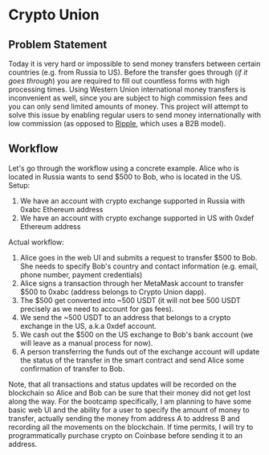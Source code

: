 # Crypto Union
## Problem Statement
Today it is very hard or impossible to send money transfers between certain countries (e.g. from Russia to US). Before the transfer goes through (*if it goes through*) you are required to fill out countless forms with high processing times. Using Western Union international money transfers is inconvenient as well, since you are subject to high commission fees and you can only send limited amounts of money. This project will attempt to solve this issue by enabling regular users to send money internationally with low commission (as opposed to [Ripple](https://ripple.com/), which uses a B2B model).
## Workflow
Let's go through the workflow using a concrete example. Alice who is located in Russia wants to send $500 to Bob, who is located in the US.
Setup:
1. We have an account with crypto exchange supported in Russia with 0xabc Ethereum address
2. We have an account with crypto exchange supported in US with 0xdef Ethereum address

Actual workflow:
1. Alice goes in the web UI and submits a request to transfer $500 to Bob. She needs to specify Bob's country and contact information (e.g. email, phone number, payment credentials)
2. Alice signs a transaction through her MetaMask account to transfer $500 to 0xabc (address belongs to Crypto Union dapp).
3. The $500 get converted into ~500 USDT (it will not bee 500 USDT precisely as we need to account for gas fees).
4. We send the ~500 USDT to an address that belongs to a crypto exchange in the US, a.k.a 0xdef account.
5. We cash out the $500 on the US exchange to Bob's bank account (we will leave as a manual process for now).
6. A person transferring the funds out of the exchange account will update the status of the transfer in the smart contract and send Alice some confirmation of transfer to Bob.  

Note, that all transactions and status updates will be recorded on the blockchain so Alice and Bob can be sure that their money did not get lost along the way.
For the bootcamp specifically, I am planning to have some basic web UI and the ability for a user to specify the amount of money to transfer, actually sending the money from address A to address B and recording all the movements on the blockchain. If time permits, I will try to programmatically purchase crypto on Coinbase before sending it to an address.
